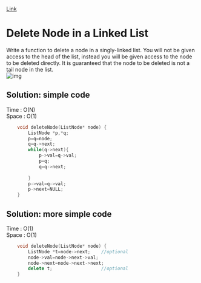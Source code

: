 [Link](https://leetcode.com/problems/delete-node-in-a-linked-list/)
# Delete Node in a Linked List
Write a function to delete a node in a singly-linked list. You will not be given access to the head of the list, instead you will be given access to the node to be deleted directly.
It is guaranteed that the node to be deleted is not a tail node in the list.
<br>
![img](https://assets.leetcode.com/uploads/2020/09/01/node1.jpg)

## Solution: simple code
Time : O(N)<br>
Space : O(1)
```cpp
    void deleteNode(ListNode* node) {
        ListNode *p,*q;
        p=q=node;
        q=q->next;
        while(q->next){
            p->val=q->val;
            p=q;
            q=q->next;
            
        }
        p->val=q->val;
        p->next=NULL;
    }
```
## Solution: more simple code
Time : O(1)<br>
Space : O(1)
```cpp
    void deleteNode(ListNode* node) {
        ListNode *t=node->next;    //optional
        node->val=node->next->val;
        node->next=node->next->next;
        delete t;                  //optional
    }
```